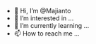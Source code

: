 - 👋 Hi, I’m @Majianto
- 👀 I’m interested in ...
- 🌱 I’m currently learning ...
- 📫 How to reach me ...

<!---
Majianto/Majianto is a ✨ special ✨ repository because its `README.md` (this file) appears on your GitHub profile.
You can click the Preview link to take a look at your changes.
--->
